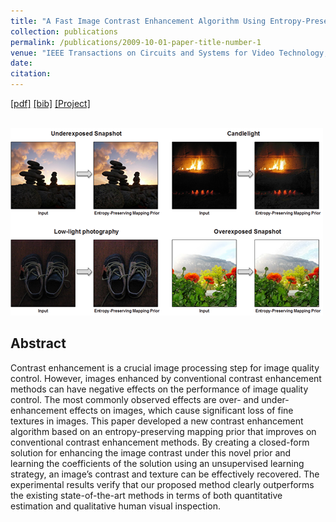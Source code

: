 ```yaml
---
title: "A Fast Image Contrast Enhancement Algorithm Using Entropy-Preserving Mapping Prior"
collection: publications
permalink: /publications/2009-10-01-paper-title-number-1
venue: "IEEE Transactions on Circuits and Systems for Video Technology, vol. 29, no. 1, pp. 38-49, Jan. 2019"
date: 
citation: 
---
```


[[pdf]](https://ieeexplore.ieee.org/document/8107566) 
[[bib]](https://bigmms.github.io/chen_tcsvt19_enhancement/chen_tcsvt19_enhancement.html) 
[[Project]](https://bigmms.github.io/chen_tcsvt19_enhancement/) 

<br/><img src='/images/chen_tcsvt19.png'>

## Abstract
Contrast enhancement is a crucial image processing step for image quality control. However, images enhanced by conventional contrast enhancement methods can have negative effects on the performance of image quality control. The most commonly observed effects are over- and under-enhancement effects on images, which cause significant loss of fine textures in images. This paper developed a new contrast enhancement algorithm based on an entropy-preserving mapping prior that improves on conventional contrast enhancement methods. By creating a closed-form solution for enhancing the image contrast under this novel prior and learning the coefficients of the solution using an unsupervised learning strategy, an image’s contrast and texture can be effectively recovered. The experimental results verify that our proposed method clearly outperforms the existing state-of-the-art methods in terms of both quantitative estimation and qualitative human visual inspection.

